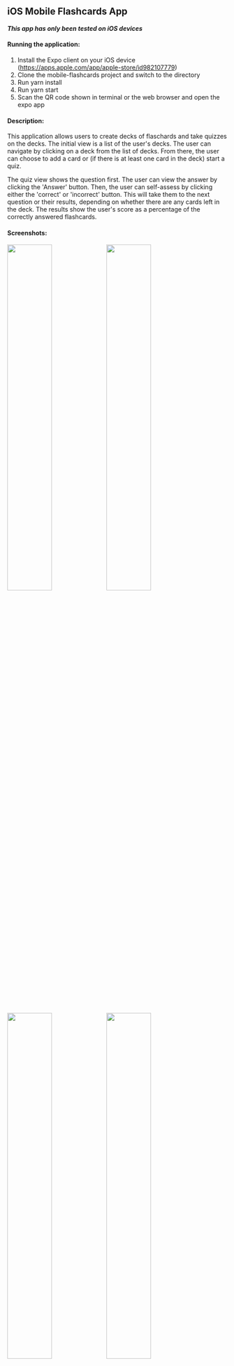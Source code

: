## iOS Mobile Flashcards App

***This app has only been tested on iOS devices***

#### Running the application:
1. Install the Expo client on your iOS device (https://apps.apple.com/app/apple-store/id982107779)
2. Clone the mobile-flashcards project and switch to the directory
3. Run yarn install
4. Run yarn start
5. Scan the QR code shown in terminal or the web browser and open the expo app

#### Description:
This application allows users to create decks of flaschards and take quizzes on the decks. The initial view is a list of the user's decks. The user can navigate by clicking on a deck from the list of decks. From there, the user can choose to add a card or (if there is at least one card in the deck) start a quiz.

The quiz view shows the question first. The user can view the answer by clicking the 'Answer' button. Then, the user can self-assess by clicking either the 'correct' or 'incorrect' button. This will take them to the next question or their results, depending on whether there are any cards left in the deck. The results show the user's score as a percentage of the correctly answered flashcards.

#### Screenshots:
<img src="https://reactnd-mobile-flaschards-screenshots.s3.amazonaws.com/deck-list.png" width="45%" /><img src="https://reactnd-mobile-flaschards-screenshots.s3.amazonaws.com/add-card-inactive.png" width="45%" /><img src="https://reactnd-mobile-flaschards-screenshots.s3.amazonaws.com/add-deck-active.png" width="45%" /><img src="https://reactnd-mobile-flaschards-screenshots.s3.amazonaws.com/deck-title-taken.png" width="45%" /><img src="https://reactnd-mobile-flaschards-screenshots.s3.amazonaws.com/individual-deck-view.png" width="45%" /><img src="https://reactnd-mobile-flaschards-screenshots.s3.amazonaws.com/add-card-inactive.png" width="45%" /><img src="https://reactnd-mobile-flaschards-screenshots.s3.amazonaws.com/add-card-active.png" width="45%" /><img src="https://reactnd-mobile-flaschards-screenshots.s3.amazonaws.com/quiz-question-view.png" width="45%" /><img src="https://reactnd-mobile-flaschards-screenshots.s3.amazonaws.com/quiz-answer-view.png" width="45%" /><img src="https://reactnd-mobile-flaschards-screenshots.s3.amazonaws.com/quiz-score-view.png
" width="45%" />